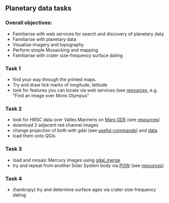 ## Planetary data tasks

### Overall objectives:

* Familiarise with web services for search and discovery of planetary data̦
* Familiarise with planetary data
* Visualise imagery and topography
* Perform simple Mosaicking and mapping
* Familiarise with crater size-frequency surface dating

### Task 1

- find your way through the printed maps.
- Try and draw tick marks of longitude, latitude
- look for features you can locate via web services (see [resources](resources.md), e.g. "Find an image over Mons Olympus"

### Task 2

- look for HRSC data over Valles Marineris on [Mars ODE](http://ode.rsl.wustl.edu/mars/index.aspx) (see [resources](resources.md))
- download 2 adjacent red channel images
- change projection of both with gdal (see [useful-commands](useful-commands.md)) and [data](data.md)
- load them onto QGis

### Task 3

- load and mosaic Mercury images using [gdal_merge](https://www.gdal.org/gdal_merge.html)
- try and repeat from another Solar System body via [POW](https://astrocloud.wr.usgs.gov/index.php?view=pow) (see [resources](resources.md))

### Task 4
- (hardcopy) try and determine surface ages via crater size-frequency dating
